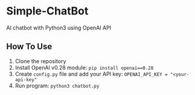 # Simple-ChatBot

AI chatbot with Python3 using OpenAI API

## How To Use

1. Clone the repository
2. Install OpenAI v0.28 module: `pip install openai==0.28`
3. Create `config.py` file and add your API key: `OPENAI_API_KEY = "<your-api-key"`
4. Run program: `python3 chatbot.py`
